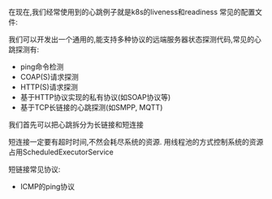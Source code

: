 在现在,我们经常使用到的心跳例子就是k8s的liveness和readiness
常见的配置文件:



我们可以开发出一个通用的,能支持多种协议的远端服务器状态探测代码,常见的心跳探测有:
- ping命令检测
- COAP(S)请求探测
- HTTP(S)请求探测
- 基于HTTP协议实现的私有协议(如SOAP协议等)
- 基于TCP长链接的心跳探测(如SMPP, MQTT)

我们首先可以把心跳拆分为长链接和短连接

短连接一定要有超时时间,不然会耗尽系统的资源.
用线程池的方式控制系统的资源占用ScheduledExecutorService

短链接常见协议:
- ICMP的ping协议
